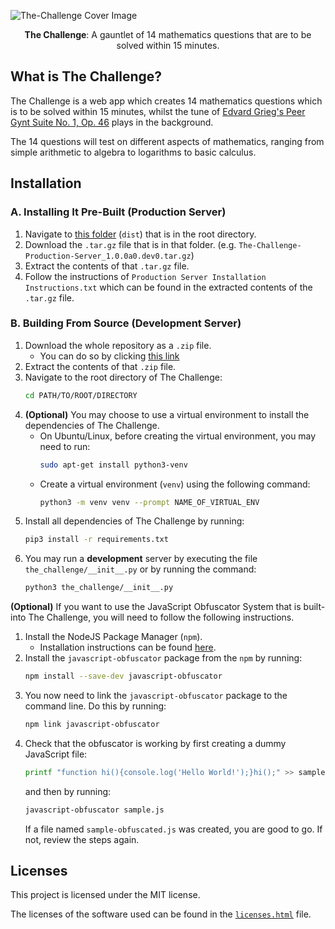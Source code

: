 ![The-Challenge Cover Image](https://user-images.githubusercontent.com/25820201/93889162-7493a980-fd1b-11ea-98d9-c6604751ab25.png)

<p align="center">
    <b>The Challenge</b>: A gauntlet of 14 mathematics questions that are to be solved within 15 minutes.
</p>

## What is The Challenge?
The Challenge is a web app which creates 14 mathematics questions which is to be solved within 15 minutes, whilst the tune of [Edvard Grieg's Peer Gynt Suite No. 1, Op. 46](https://en.wikipedia.org/wiki/Peer_Gynt_(Grieg)#Suite_No._1,_Op._46) plays in the background.

The 14 questions will test on different aspects of mathematics, ranging from simple arithmetic to algebra to logarithms to basic calculus.

## Installation
### A. Installing It Pre-Built (Production Server)
1. Navigate to [this folder](dist) (`dist`) that is in the root directory.
2. Download the `.tar.gz` file that is in that folder. (e.g. `The-Challenge-Production-Server_1.0.0a0.dev0.tar.gz`)
3. Extract the contents of that `.tar.gz` file.
4. Follow the instructions of `Production Server Installation Instructions.txt` which can be found in the extracted contents of the `.tar.gz` file.

### B. Building From Source (Development Server)
1. Download the whole repository as a `.zip` file.
    * You can do so by clicking [this link](https://github.com/Ryan-Kan/The-Challenge/archive/master.zip)
2. Extract the contents of that `.zip` file.
3. Navigate to the root directory of The Challenge:
    ```bash
    cd PATH/TO/ROOT/DIRECTORY
    ```
4. **(Optional)** You may choose to use a virtual environment to install the dependencies of The Challenge.
    * On Ubuntu/Linux, before creating the virtual environment, you may need to run:
        ```bash
        sudo apt-get install python3-venv
        ```
    * Create a virtual environment (`venv`) using the following command:
        ```bash
        python3 -m venv venv --prompt NAME_OF_VIRTUAL_ENV
        ```
5. Install all dependencies of The Challenge by running:
    ```bash
    pip3 install -r requirements.txt
    ```
6. You may run a **development** server by executing the file `the_challenge/__init__.py` or by running the command:
    ```bash
    python3 the_challenge/__init__.py
    ```

**(Optional)** If you want to use the JavaScript Obfuscator System that is built-into The Challenge, you will need to follow the following instructions.
1. Install the NodeJS Package Manager (`npm`).
    * Installation instructions can be found [here](https://nodejs.org/en/).
2. Install the `javascript-obfuscator` package from the `npm` by running:
    ```bash
    npm install --save-dev javascript-obfuscator
    ```
3. You now need to link the `javascript-obfuscator` package to the command line. Do this by running:
    ```bash
    npm link javascript-obfuscator
    ```
4. Check that the obfuscator is working by first creating a dummy JavaScript file:
    ```bash
    printf "function hi(){console.log('Hello World!');}hi();" >> sample.js
    ```
    and then by running:
    ```bash
    javascript-obfuscator sample.js
    ```
    If a file named `sample-obfuscated.js` was created, you are good to go. If not, review the steps again.

## Licenses
This project is licensed under the MIT license.

The licenses of the software used can be found in the [`licenses.html`](the_challenge/templates/index/licenses.html) file.
